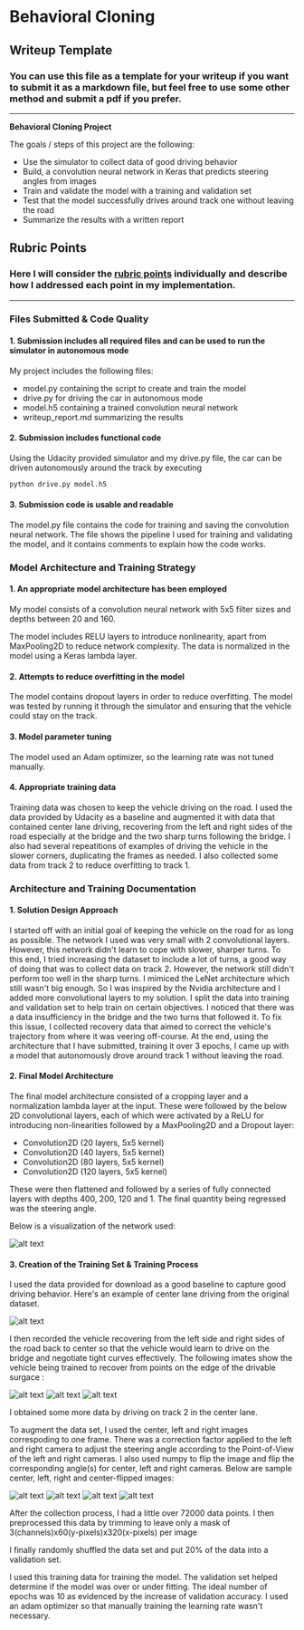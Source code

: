 # **Behavioral Cloning** 

## Writeup Template

### You can use this file as a template for your writeup if you want to submit it as a markdown file, but feel free to use some other method and submit a pdf if you prefer.

---

**Behavioral Cloning Project**

The goals / steps of this project are the following:
* Use the simulator to collect data of good driving behavior
* Build, a convolution neural network in Keras that predicts steering angles from images
* Train and validate the model with a training and validation set
* Test that the model successfully drives around track one without leaving the road
* Summarize the results with a written report


[//]: # (Image References)

[image1]: ./images/model.png          "Model Visualization"
[image2]: ./images/center_driving.jpg "Center Driving"
[image3]: ./images/recovery1.jpg      "Recovery Image 1"
[image4]: ./images/recovery2.jpg      "Recovery Image 2"
[image5]: ./images/recovery3.jpg      "Recovery Image 3"
[image6]: ./images/center.jpg         "Center Image"
[image7]: ./images/left.jpg           "Left Image"
[image8]: ./images/right.jpg          "Right Image"
[image9]: ./images/fliplr.jpg         "Flipped Image"

## Rubric Points
### Here I will consider the [rubric points](https://review.udacity.com/#!/rubrics/432/view) individually and describe how I addressed each point in my implementation.  

---
### Files Submitted & Code Quality

#### 1. Submission includes all required files and can be used to run the simulator in autonomous mode

My project includes the following files:
* model.py containing the script to create and train the model
* drive.py for driving the car in autonomous mode
* model.h5 containing a trained convolution neural network 
* writeup_report.md summarizing the results

#### 2. Submission includes functional code
Using the Udacity provided simulator and my drive.py file, the car can be driven autonomously around the track by executing 
```sh
python drive.py model.h5
```

#### 3. Submission code is usable and readable

The model.py file contains the code for training and saving the convolution neural network. The file shows the pipeline I used for training and validating the model, and it contains comments to explain how the code works.

### Model Architecture and Training Strategy

#### 1. An appropriate model architecture has been employed

My model consists of a convolution neural network with 5x5 filter sizes and depths between 20 and 160. 

The model includes RELU layers to introduce nonlinearity, apart from MaxPooling2D to reduce network complexity. The data is normalized in the model using a Keras lambda layer.

#### 2. Attempts to reduce overfitting in the model

The model contains dropout layers in order to reduce overfitting. The model was tested by running it through the simulator and ensuring that the vehicle could stay on the track.

#### 3. Model parameter tuning

The model used an Adam optimizer, so the learning rate was not tuned manually.

#### 4. Appropriate training data

Training data was chosen to keep the vehicle driving on the road. I used the data provided by Udacity as a baseline and augmented it with data that contained center lane driving, recovering from the left and right sides of the road especially at the bridge and the two sharp turns following the bridge. I also had several repeatitions of examples of driving the vehicle in the slower corners, duplicating the frames as needed. I also collected some data from track 2 to reduce overfitting to track 1.

### Architecture and Training Documentation

#### 1. Solution Design Approach

I started off with an initial goal of keeping the vehicle on the road for as long as possible. The network I used was very small with 2 convolutional layers. However, this network didn't learn to cope with slower, sharper turns. To this end, I tried increasing the dataset to include a lot of turns, a good way of doing that was to collect data on track 2. However, the network still didn't perform too well in the sharp turns. I mimiced the LeNet architecture which still wasn't big enough. So I was inspired by the Nvidia architecture and I added more convolutional layers to my solution. I split the data into training and validation set to help train on certain objectives. I noticed that there was a data insufficiency in the bridge and the two turns that followed it. To fix this issue, I collected recovery data that aimed to correct the vehicle's trajectory from where it was veering off-course. At the end, using the architecture that I have submitted, training it over 3 epochs, I came up with a model that autonomously drove around track 1 without leaving the road.

#### 2. Final Model Architecture

The final model architecture consisted of a cropping layer and a normalization lambda layer at the input. These were followed by the below 2D convolutional layers, each of which were activated by a ReLU for introducing non-linearities followed by a MaxPooling2D and a Dropout layer:
* Convolution2D (20 layers, 5x5 kernel)
* Convolution2D (40 layers, 5x5 kernel)
* Convolution2D (80 layers, 5x5 kernel)
* Convolution2D (120 layers, 5x5 kernel)

These were then flattened and followed by a series of fully connected layers with depths 400, 200, 120 and 1. The final quantity being regressed was the steering angle.

Below is a visualization of the network used:

![alt text][image1]

#### 3. Creation of the Training Set & Training Process

I used the data provided for download as a good baseline to capture good driving behavior. Here's an example of center lane driving from the original dataset.

![alt text][image2]

I then recorded the vehicle recovering from the left side and right sides of the road back to center so that the vehicle would learn to drive on the bridge and negotiate tight curves effectively. The following imates show the vehicle being trained to recover from points on the edge of the drivable surgace :

![alt text][image3]
![alt text][image4]
![alt text][image5]

I obtained some more data by driving on track 2 in the center lane.

To augment the data set, I used the center, left and right images correspoding to one frame. There was a correction factor applied to the left and right camera to adjust the steering angle according to the Point-of-View of the left and right cameras. I also used numpy to flip the image and flip the corresponding angle(s) for center, left and right cameras. Below are sample center, left, right and center-flipped images:

![alt text][image6]
![alt text][image7]
![alt text][image8]
![alt text][image9]

After the collection process, I had a little over 72000 data points. I then preprocessed this data by trimming to leave only a mask of 3(channels)x60(y-pixels)x320(x-pixels) per image

I finally randomly shuffled the data set and put 20% of the data into a validation set. 

I used this training data for training the model. The validation set helped determine if the model was over or under fitting. The ideal number of epochs was 10 as evidenced by the increase of validation accuracy.  I used an adam optimizer so that manually training the learning rate wasn't necessary.
